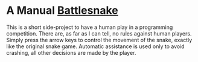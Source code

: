 # A Manual [Battlesnake](http://play.battlesnake.com)

This is a short side-project to have a human play in a programming competition. There are, as far as I can tell, no rules against human players.
Simply press the arrow keys to control the movement of the snake, exactly like the original snake game.
Automatic assistance is used only to avoid crashing, all other decisions are made by the player.
